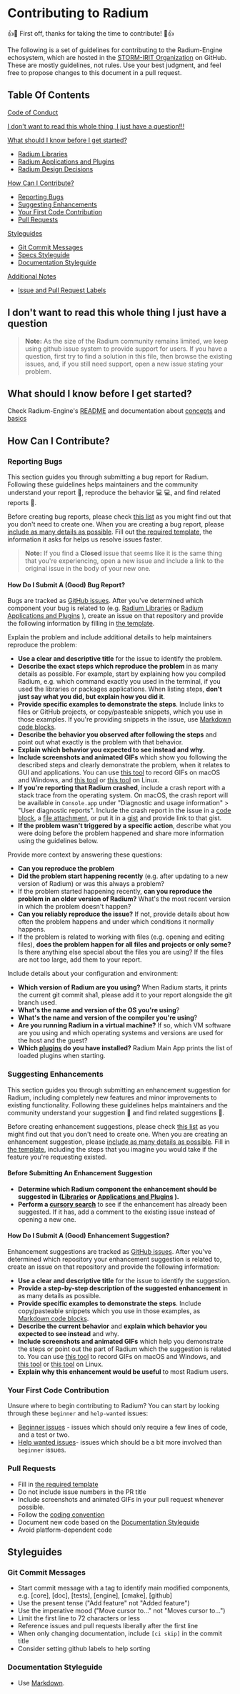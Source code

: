 # Contributing to Radium

:+1::tada: First off, thanks for taking the time to contribute! :tada::+1:

The following is a set of guidelines for contributing to the Radium-Engine echosystem, which are hosted in the [STORM-IRIT Organization](https://github.com/STORM-IRIT) on GitHub. These are mostly guidelines, not rules. Use your best judgment, and feel free to propose changes to this document in a pull request.

## Table Of Contents

[Code of Conduct](#code-of-conduct)

[I don't want to read this whole thing, I just have a question!!!](#i-dont-want-to-read-this-whole-thing-i-just-have-a-question)

[What should I know before I get started?](#what-should-i-know-before-i-get-started)

* [Radium Libraries](#radium-libraries)
* [Radium Applications and Plugins](#radium-applications-and-plugins)
* [Radium Design Decisions](#design-decisions)

[How Can I Contribute?](#how-can-i-contribute)

* [Reporting Bugs](#reporting-bugs)
* [Suggesting Enhancements](#suggesting-enhancements)
* [Your First Code Contribution](#your-first-code-contribution)
* [Pull Requests](#pull-requests)

[Styleguides](#styleguides)

* [Git Commit Messages](#git-commit-messages)
* [Specs Styleguide](#specs-styleguide)
* [Documentation Styleguide](#documentation-styleguide)

[Additional Notes](#additional-notes)

* [Issue and Pull Request Labels](#issue-and-pull-request-labels)

## I don't want to read this whole thing I just have a question

> **Note:** As the size of the Radium community remains limited, we keep using github issue system to provide support for users. If you have a question, first try to find a solution in this file, then browse the existing issues, and, if you still need support, open a new issue stating your problem.

## What should I know before I get started?

Check Radium-Engine's [README](https://github.com/STORM-IRIT/Radium-Engine) and documentation about [concepts](https://storm-irit.github.io/Radium-Engine/master/conceptsmanual.html) and [basics](https://storm-irit.github.io/Radium-Engine/master/basicsmanual.html)

## How Can I Contribute?

### Reporting Bugs

This section guides you through submitting a bug report for Radium. Following these guidelines helps maintainers and the community understand your report :pencil:, reproduce the behavior :computer: :computer:, and find related reports :mag_right:.

Before creating bug reports, please check [this list](#before-submitting-a-bug-report) as you might find out that you don't need to create one. When you are creating a bug report, please [include as many details as possible](#how-do-i-submit-a-good-bug-report). Fill out [the required template](ISSUE_TEMPLATE.md), the information it asks for helps us resolve issues faster.

> **Note:** If you find a **Closed** issue that seems like it is the same thing that you're experiencing, open a new issue and include a link to the original issue in the body of your new one.

#### How Do I Submit A (Good) Bug Report?

Bugs are tracked as [GitHub issues](https://guides.github.com/features/issues/). After you've determined which component your bug is related to (e.g. [Radium Libraries](#radium-libraries) or [Radium Applications and Plugins](#radium-applications-and-plugins) ), create an issue on that repository and provide the following information by filling in [the template](ISSUE_TEMPLATE.md).

Explain the problem and include additional details to help maintainers reproduce the problem:

* **Use a clear and descriptive title** for the issue to identify the problem.
* **Describe the exact steps which reproduce the problem** in as many details as possible. For example, start by explaining how you compiled Radium, e.g. which command exactly you used in the terminal, if you used the libraries or packages applications. When listing steps, **don't just say what you did, but explain how you did it**.
* **Provide specific examples to demonstrate the steps**. Include links to files or GitHub projects, or copy/pasteable snippets, which you use in those examples. If you're providing snippets in the issue, use [Markdown code blocks](https://help.github.com/articles/markdown-basics/#multiple-lines).
* **Describe the behavior you observed after following the steps** and point out what exactly is the problem with that behavior.
* **Explain which behavior you expected to see instead and why.**
* **Include screenshots and animated GIFs** which show you following the described steps and clearly demonstrate the problem, when it relates to GUI and applications. You can use [this tool](https://www.cockos.com/licecap/) to record GIFs on macOS and Windows, and [this tool](https://github.com/colinkeenan/silentcast) or [this tool](https://github.com/GNOME/byzanz) on Linux.
* **If you're reporting that Radium crashed**, include a crash report with a stack trace from the operating system. On macOS, the crash report will be available in `Console.app` under "Diagnostic and usage information" > "User diagnostic reports".
Include the crash report in the issue in a [code block](https://help.github.com/articles/markdown-basics/#multiple-lines), a [file attachment](https://help.github.com/articles/file-attachments-on-issues-and-pull-requests/), or put it in a [gist](https://gist.github.com/) and provide link to that gist.
* **If the problem wasn't triggered by a specific action**, describe what you were doing before the problem happened and share more information using the guidelines below.

Provide more context by answering these questions:

* **Can you reproduce the problem**
* **Did the problem start happening recently** (e.g. after updating to a new version of Radium) or was this always a problem?
* If the problem started happening recently, **can you reproduce the problem in an older version of Radium?** What's the most recent version in which the problem doesn't happen?
* **Can you reliably reproduce the issue?** If not, provide details about how often the problem happens and under which conditions it normally happens.
* If the problem is related to working with files (e.g. opening and editing files), **does the problem happen for all files and projects or only some?** Is there anything else special about the files you are using? If the files are not too large, add them to your report.

Include details about your configuration and environment:

* **Which version of Radium are you using?** When Radium starts, it prints the current git commit sha1, please add it to your report alongside the git branch used.
* **What's the name and version of the OS you're using**?
* **What's the name and version of the compiler you're using**?
* **Are you running Radium in a virtual machine?** If so, which VM software are you using and which operating systems and versions are used for the host and the guest?
* **Which [plugins](#radium-applications-and-plugins) do you have installed?** Radium Main App prints the list of loaded plugins when starting.

### Suggesting Enhancements

This section guides you through submitting an enhancement suggestion for Radium, including completely new features and minor improvements to existing functionality. Following these guidelines helps maintainers and the community understand your suggestion :pencil: and find related suggestions :mag_right:.

Before creating enhancement suggestions, please check [this list](#before-submitting-an-enhancement-suggestion) as you might find out that you don't need to create one. When you are creating an enhancement suggestion, please [include as many details as possible](#how-do-i-submit-a-good-enhancement-suggestion). Fill in [the template](ISSUE_TEMPLATE.md), including the steps that you imagine you would take if the feature you're requesting existed.

#### Before Submitting An Enhancement Suggestion

* **Determine which Radium component the enhancement should be suggested in ([Libraries](#radium-libraries) or [Applications and Plugins](#radium-applications-and-plugins) ).**
* **Perform a [cursory search](https://github.com/search?q=+is%3Aissue+user%3Astorm-irit)** to see if the enhancement has already been suggested. If it has, add a comment to the existing issue instead of opening a new one.

#### How Do I Submit A (Good) Enhancement Suggestion?

Enhancement suggestions are tracked as [GitHub issues](https://guides.github.com/features/issues/). After you've determined which repository your enhancement suggestion is related to, create an issue on that repository and provide the following information:

* **Use a clear and descriptive title** for the issue to identify the suggestion.
* **Provide a step-by-step description of the suggested enhancement** in as many details as possible.
* **Provide specific examples to demonstrate the steps**. Include copy/pasteable snippets which you use in those examples, as [Markdown code blocks](https://help.github.com/articles/markdown-basics/#multiple-lines).
* **Describe the current behavior** and **explain which behavior you expected to see instead** and why.
* **Include screenshots and animated GIFs** which help you demonstrate the steps or point out the part of Radium which the suggestion is related to. You can use [this tool](https://www.cockos.com/licecap/) to record GIFs on macOS and Windows, and [this tool](https://github.com/colinkeenan/silentcast) or [this tool](https://github.com/GNOME/byzanz) on Linux.
* **Explain why this enhancement would be useful** to most Radium users.

### Your First Code Contribution

Unsure where to begin contributing to Radium? You can start by looking through these `beginner` and `help-wanted` issues:

* [Beginner issues](https://github.com/STORM-IRIT/Radium-Engine/issues?q=is%3Aissue+is%3Aopen+label%3Abeginner) - issues which should only require a few lines of code, and a test or two.
* [Help wanted issues](https://github.com/STORM-IRIT/Radium-Engine/issues?q=is%3Aissue+is%3Aopen+label%3A%22help+wanted%22)- issues which should be a bit more involved than `beginner` issues.

### Pull Requests

* Fill in [the required template](PULL_REQUEST_TEMPLATE.md)
* Do not include issue numbers in the PR title
* Include screenshots and animated GIFs in your pull request whenever possible.
* Follow the [coding convention](https://storm-irit.github.io/Radium-Engine/master/develCodingConvention.html)
* Document new code based on the [Documentation Styleguide](#documentation-styleguide)
* Avoid platform-dependent code

## Styleguides

### Git Commit Messages

* Start commit message with a tag to identify main modified components, e.g. [core], [doc], [tests], [engine], [cmake], [github]
* Use the present tense ("Add feature" not "Added feature")
* Use the imperative mood ("Move cursor to..." not "Moves cursor to...")
* Limit the first line to 72 characters or less
* Reference issues and pull requests liberally after the first line
* When only changing documentation, include `[ci skip]` in the commit title
* Consider setting github labels to help sorting

### Documentation Styleguide

* Use [Markdown](https://daringfireball.net/projects/markdown).
